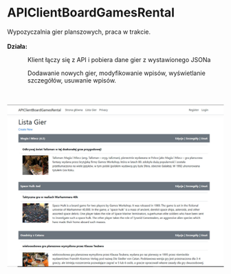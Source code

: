 # APIClientBoardGamesRental
Wypozyczalnia gier planszowych, praca w trakcie.
<br><br>
<b>Działa:</b>
<ul>
<ol>Klient łączy się z API i pobiera dane gier z wystawionego JSONa</ol>
<ol>Dodawanie nowych gier, modyfikowanie wpisów, wyświetlanie szczegółów, usuwanie wpisów. </ol>
</ul>
<br><br>
<img src="apiclient.jpg">
